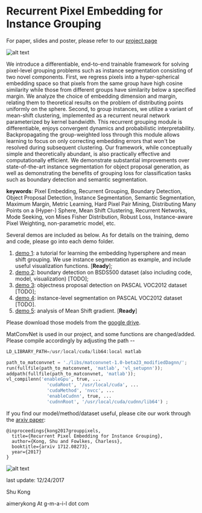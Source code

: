 # Recurrent Pixel Embedding for Instance Grouping

For paper, slides and poster, please refer to our [project page](http://www.ics.uci.edu/~skong2/SMMMSG.html "pixel-grouping")


![alt text](http://www.ics.uci.edu/~skong2/image/icon_pixelEmbedding.png "visualization")


We introduce a differentiable, end-to-end trainable framework for solving pixel-level grouping problems such as instance segmentation consisting of two novel components. First, we regress pixels into a hyper-spherical embedding space so that pixels from the same group have high cosine similarity while those from different groups have similarity below a specified margin. We analyze the choice of embedding dimension and margin, relating them to theoretical results on the problem of distributing points uniformly on the sphere. Second, to group instances, we utilize a variant of mean-shift clustering, implemented as a recurrent neural network parameterized by kernel bandwidth. This recurrent grouping module is differentiable, enjoys convergent dynamics and probabilistic interpretability. Backpropagating the group-weighted loss through this module allows learning to focus on only correcting embedding errors that won't be resolved during subsequent clustering. Our framework, while conceptually simple and theoretically abundant, is also practically effective and computationally efficient. We demonstrate substantial improvements over state-of-the-art instance segmentation for object proposal generation, as well as demonstrating the benefits of grouping loss for classification tasks such as boundary detection and semantic segmentation.

**keywords**: Pixel Embedding, Recurrent Grouping, Boundary Detection, Object Proposal Detection, Instance Segmentation, Semantic Segmentation, Maximum Margin, Metric Learning, Hard Pixel Pair Mining, Distributing Many Points on a (Hyper-) Sphere, Mean Shift Clustering, Recurrent Networks, Mode Seeking, von Mises Fisher Distribution, Robust Loss, Instance-aware Pixel Weighting, non-parametric model, etc.


Several demos are included as below. 
As for details on the training, demo and code, please go into each demo folder.

1. [demo 1](https://github.com/aimerykong/Recurrent-Pixel-Embedding-for-Instance-Grouping/tree/master/demo1_tutorial_instance_segmentation): a tutorial for learning the embedding hypersphere and mean shift grouping. 
	We use instance segmentation as example, and include useful visualization functions. [**Ready**];
2. [demo 2](https://github.com/aimerykong/Recurrent-Pixel-Embedding-for-Instance-Grouping/tree/master/demo2_boundary_detection): boundary detection on BSDS500 dataset (also including code, model, visualization) [TODO];
3. [demo 3](https://github.com/aimerykong/Recurrent-Pixel-Embedding-for-Instance-Grouping/tree/master/demo3_objectness_proposal_detection): objectness proposal detection on PASCAL VOC2012 dataset [TODO];
4. [demo 4](https://github.com/aimerykong/Recurrent-Pixel-Embedding-for-Instance-Grouping/tree/master/demo4_semantic_instance_segmentation): instance-level segmentation on PASCAL VOC2012 dataset [TODO].
5. [demo 5](https://github.com/aimerykong/Recurrent-Pixel-Embedding-for-Instance-Grouping/tree/master/demo5_analysis_MShift_gradient): analysis of Mean Shift gradient. [**Ready**] 

Please download those models from the [google drive](https://drive.google.com/drive/folders/1K2bCmz_mldIhV1e3hCbtBrARZR_0bylm?usp=sharing). 

MatConvNet is used in our project, and some functions are changed/added. Please compile accordingly by adjusting the path --

```python
LD_LIBRARY_PATH=/usr/local/cuda/lib64:local matlab 

path_to_matconvnet = './libs/matconvnet-1.0-beta23_modifiedDagnn/';
run(fullfile(path_to_matconvnet, 'matlab', 'vl_setupnn'));
addpath(fullfile(path_to_matconvnet, 'matlab'));
vl_compilenn('enableGpu', true, ...
               'cudaRoot', '/usr/local/cuda', ...
               'cudaMethod', 'nvcc', ...
               'enableCudnn', true, ...
               'cudnnRoot', '/usr/local/cuda/cudnn/lib64') ;

```


If you find our model/method/dataset useful, please cite our work through the [arxiv paper](https://arxiv.org/abs/1712.08273):

    @inproceedings{kong2017grouppixels,
      title={Recurrent Pixel Embedding for Instance Grouping},
      author={Kong, Shu and Fowlkes, Charless},
      booktitle={arxiv 1712.08273},
      year={2017}
    }



![alt text](https://raw.githubusercontent.com/aimerykong/Recurrent-Pixel-Embedding-for-Instance-Grouping/master/figure_to_show/demo_combo_v2.png "visualization")


last update: 12/24/2017

Shu Kong

aimerykong At g-m-a-i-l dot com

